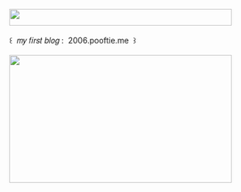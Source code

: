 <img width="400" height="30" src="https://middlepot.com/img/lacey.png">\
  \
 ‌ ‌ ‌ ‌ ‌ ‌ ‌ ‌ ‌ ‌ ‌ ‌ ‌ ‌꒰ ‌ 𝑚𝑦 𝑓𝑖𝑟𝑠𝑡 𝑏𝑙𝑜𝑔 : ‌ 2006.pooftie.me ‌ ꒱\
  \
<img width="400" height="230" src="https://middlepot.com/img/kawaii.jpg">

